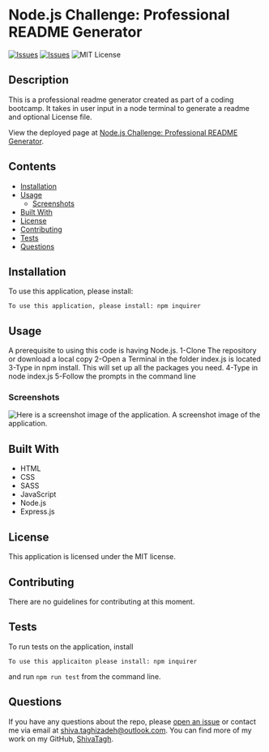# Node.js Challenge: Professional README Generator
[![Issues](https://img.shields.io/github/issues/ShivaTagh/ReadmeGenerator)](https://github.com/ShivaTagh/ReadmeGenerator/issues) [![Issues](https://img.shields.io/github/contributors/ShivaTagh/ReadmeGenerator)](https://github.com/ShivaTagh/ReadmeGenerator/graphs/contributors) ![MIT License](https://img.shields.io/badge/license-MIT-blue)

## Description
This is a professional readme generator created as part of a coding bootcamp. It takes in user input in a node terminal to generate a readme and optional License file.
          
View the deployed page at [Node.js Challenge: Professional README Generator](https://shivatagh.github.io/ReadmeGenerator/).
## Contents
* [Installation](#installation)
* [Usage](#usage)
   * [Screenshots](#screenshots)
* [Built With](#built-with)
* [License](#license)
* [Contributing](#contributing)
* [Tests](#tests)
* [Questions](#questions)

## Installation
To use this application, please install: 
```
To use this application, please install: npm inquirer
```
  
## Usage
A prerequisite to using this code is having Node.js. 1-Clone The repository or download a local copy  2-Open a Terminal in the folder index.js is located  3-Type in npm install. This will set up all the packages you need.  4-Type in node index.js  5-Follow the prompts in the command line 
  
### Screenshots
![Here is a screenshot image of the application. ](C:\Users\taghisx1\Desktop\Bootcamp\ReadmeGenerator\dist)
A screenshot image of the application.

## Built With

* HTML
* CSS
* SASS
* JavaScript
* Node.js
* Express.js
  
## License
This application is licensed under the MIT license.
  
## Contributing
There are no guidelines for contributing at this moment.
  
## Tests
To run tests on the application, install
```
To use this applicaiton please install: npm inquirer
```
and run `npm run test` from the command line.
  
## Questions
If you have any questions about the repo, please [open an issue](https://github.com/ShivaTagh/ReadmeGenerator/issues) or contact me via email at shiva.taghizadeh@outlook.com. You can find more of my work on my GitHub, [ShivaTagh](https://github.com/ShivaTagh/).
  
